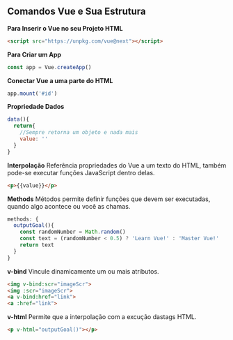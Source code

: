 ## Comandos Vue e Sua Estrutura

**Para Inserir o Vue no seu Projeto HTML**
~~~HTML
<script src="https://unpkg.com/vue@next"></script>
~~~

**Para Criar um App**
~~~JavaScript
const app = Vue.createApp()
~~~

**Conectar Vue a uma parte do HTML**
~~~JavaScript
app.mount('#id')
~~~

**Propriedade Dados**
~~~JavaScript
data(){
  return{
    //Sempre retorna um objeto e nada mais
    value: ''
  }
}
~~~

**Interpolação**
Referência propriedades do Vue a um texto do HTML, também pode-se executar funções JavaScript dentro delas.
~~~HTML
<p>{{value}}</p>
~~~

**Methods**
Métodos permite definir funções que devem ser executadas, quando algo acontece ou você as chamas.
~~~JavaScript
methods: {
  outputGoal(){
    const randomNumber = Math.random()
    const text = (randomNumber < 0.5) ? 'Learn Vue!' : 'Master Vue!'
    return text
  } 
}
~~~

**v-bind**
Vincule dinamicamente um ou mais atributos.
~~~HTML
<img v-bind:scr="imageScr">
<img :scr="imageScr">
<a v-bind:href="link">
<a :href="link">
~~~

**v-html**
Permite que a interpolação com a excução dastags HTML.
~~~HTML
<p v-html="outputGoal()"></p>
~~~

